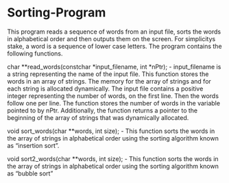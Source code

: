 # Sorting-Program

This program reads a sequence of words from an input file, sorts the words in alphabetical order and then outputs them on the screen. For simplicitys stake, a word is a sequence of lower case letters. The program contains the following functions.

char **read_words(constchar *input_filename, int *nPtr); - input_filename is a string representing the name of the input file. This function stores the words in an array of strings. The memory for the array of strings and for each string is allocated dynamically. The input file contains a positive integer representing the number of words, on the first line. Then the words follow one per line. The function stores the number of words in the variable pointed to by nPtr. Additionally, the function returns a pointer to the beginning of the array of strings that was dynamically allocated.

void sort_words(char **words, int size); - This function sorts the words in the array of strings in alphabetical order using the sorting algorithm known as “insertion sort”. 

void sort2_words(char **words, int size); - This function sorts the words in the array of strings in alphabetical order using the sorting algorithm known as “bubble sort”
